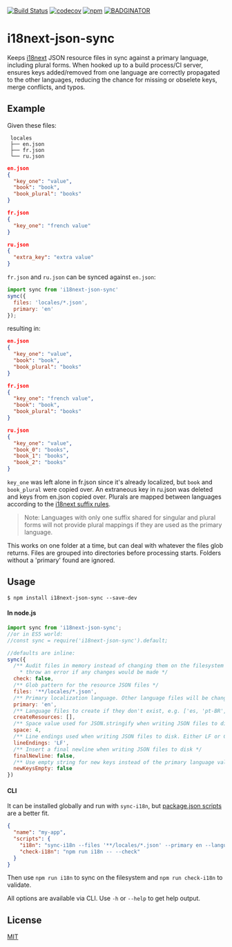 [![Build Status](https://travis-ci.org/jwbay/i18next-json-sync.svg?branch=master)](https://travis-ci.org/jwbay/i18next-json-sync)
[![codecov](https://codecov.io/gh/jwbay/i18next-json-sync/branch/master/graph/badge.svg)](https://codecov.io/gh/jwbay/i18next-json-sync)
[![npm](https://img.shields.io/npm/v/i18next-json-sync.svg)](https://www.npmjs.com/package/i18next-json-sync)
[![BADGINATOR](https://badginator.herokuapp.com/jwbay/i18next-json-sync.svg)](https://github.com/defunctzombie/badginator)
# i18next-json-sync

Keeps [i18next](https://github.com/i18next/i18next) JSON resource files in sync against a primary
language, including plural forms. When hooked up to a build process/CI server, ensures keys
added/removed from one language are correctly propagated to the other languages, reducing the chance
for missing or obselete keys, merge conflicts, and typos.

## Example
Given these files:
```
 locales
 ├── en.json
 ├── fr.json
 └── ru.json
```

```json
en.json
{
  "key_one": "value",
  "book": "book",
  "book_plural": "books"
}

fr.json
{
  "key_one": "french value"
}

ru.json
{
  "extra_key": "extra value"
}
```


`fr.json` and `ru.json` can be synced against `en.json`:

```js
import sync from 'i18next-json-sync'
sync({
  files: 'locales/*.json',
  primary: 'en'
});
```

resulting in:

```json
en.json
{
  "key_one": "value",
  "book": "book",
  "book_plural": "books"
}

fr.json
{
  "key_one": "french value",
  "book": "book",
  "book_plural": "books"
}

ru.json
{
  "key_one": "value",
  "book_0": "books",
  "book_1": "books",
  "book_2": "books"
}
```

`key_one` was left alone in fr.json since it's already localized, but `book` and `book_plural` were copied over.
An extraneous key in ru.json was deleted and keys from en.json copied over. Plurals are mapped between
languages according to the [i18next suffix rules](https://github.com/i18next/i18next/blob/520f5dccf8edecab5fb189eb0631201a08b940c7/src/PluralResolver.js).

> Note: Languages with only one suffix shared for singular and plural forms will not provide plural
mappings if they are used as the primary language. 

This works on one folder at a time, but can deal with whatever the files glob returns. Files are
grouped into directories before processing starts. Folders without a 'primary' found are ignored.

## Usage

`$ npm install i18next-json-sync --save-dev`

#### In node.js

```js
import sync from 'i18next-json-sync';
//or in ES5 world:
//const sync = require('i18next-json-sync').default;

//defaults are inline:
sync({
  /** Audit files in memory instead of changing them on the filesystem and
    * throw an error if any changes would be made */
  check: false,
  /** Glob pattern for the resource JSON files */
  files: '**/locales/*.json',
  /** Primary localization language. Other language files will be changed to match */
  primary: 'en',
  /** Language files to create if they don't exist, e.g. ['es, 'pt-BR', 'fr'] */
  createResources: [],
  /** Space value used for JSON.stringify when writing JSON files to disk */
  space: 4,
  /** Line endings used when writing JSON files to disk. Either LF or CRLF */
  lineEndings: 'LF',
  /** Insert a final newline when writing JSON files to disk */
  finalNewline: false,
  /** Use empty string for new keys instead of the primary language value */
  newKeysEmpty: false
})
```

#### CLI

It can be installed globally and run with `sync-i18n`, but [package.json scripts](https://docs.npmjs.com/misc/scripts) are a better fit.

```json
{
  "name": "my-app",
  "scripts": {
    "i18n": "sync-i18n --files '**/locales/*.json' --primary en --languages es fr ja zh ko --space 2",
    "check-i18n": "npm run i18n -- --check"
  }
}
```

Then use `npm run i18n` to sync on the filesystem and `npm run check-i18n` to validate.

All options are available via CLI. Use `-h` or `--help` to get help output.

## License

[MIT](LICENSE)
